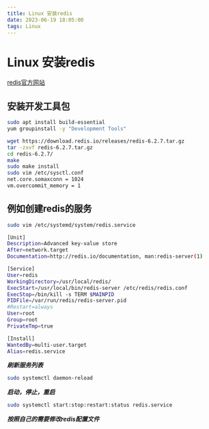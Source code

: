 ```yaml
---
title: Linux 安装redis
date: 2023-06-19 18:05:00
tags: Linux
---
```


# Linux 安装redis

[redis官方网站](https://redis.io)

## 安装开发工具包

```bash
sudo apt install build-essential
yum groupinstall -y "Development Tools"
```

```bash
wget https://download.redis.io/releases/redis-6.2.7.tar.gz
tar -zxvf redis-6.2.7.tar.gz
cd redis-6.2.7/
make
sudo make install
sudo vim /etc/sysctl.conf
net.core.somaxconn = 1024
vm.overcommit_memory = 1
```

## 例如创建redis的服务

```bash
sudo vim /etc/systemd/system/redis.service

[Unit]
Description=Advanced key-value store
After=network.target
Documentation=http://redis.io/documentation, man:redis-server(1)

[Service]
User=redis
WorkingDirectory=/usr/local/redis/
ExecStart=/usr/local/bin/redis-server /etc/redis/redis.conf
ExecStop=/bin/kill -s TERM $MAINPID
PIDFile=/var/run/redis/redis-server.pid
#Restart=always
User=root
Group=root
PrivateTmp=true

[Install]
WantedBy=multi-user.target
Alias=redis.service

```

***刷新服务列表***

```bash
sudo systemctl daemon-reload
```

***启动，停止，重启***

```bash
sudo systemctl start:stop:restart:status redis.service
```

***按照自己的需要修改redis配置文件***
